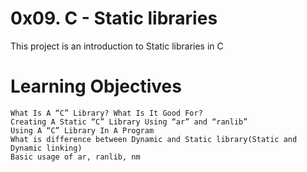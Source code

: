 # 0x09. C - Static libraries
This project is an introduction to Static libraries in C

# Learning Objectives
    What Is A “C” Library? What Is It Good For?
    Creating A Static “C” Library Using “ar” and “ranlib”
    Using A “C” Library In A Program
    What is difference between Dynamic and Static library(Static and Dynamic linking) 
    Basic usage of ar, ranlib, nm
